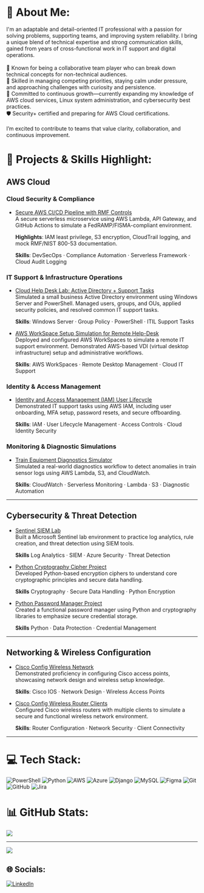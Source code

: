 # 💫 About Me:
I'm an adaptable and detail-oriented IT professional with a passion for solving problems, supporting teams, and improving system reliability. I bring a unique blend of technical expertise and strong communication skills, gained from years of cross-functional work in IT support and digital operations.<br><br>🤝 Known for being a collaborative team player who can break down technical concepts for non-technical audiences.  <br>🎯 Skilled in managing competing priorities, staying calm under pressure, and approaching challenges with curiosity and persistence.  <br>📘 Committed to continuous growth—currently expanding my knowledge of AWS cloud services, Linux system administration, and cybersecurity best practices.  <br>🛡️ Security+ certified and preparing for AWS Cloud certifications.<br><br>I’m excited to contribute to teams that value clarity, collaboration, and continuous improvement.<br>
 

# 🚀 Projects & Skills Highlight:

## AWS Cloud

### Cloud Security & Compliance

- [Secure AWS CI/CD Pipeline with RMF Controls](https://github.com/C-Stallings/secure-cicd-aws)  
A secure serverless microservice using AWS Lambda, API Gateway, and GitHub Actions to simulate a FedRAMP/FISMA-compliant environment.


  **Highlights**: IAM least privilege, S3 encryption, CloudTrail logging, and mock RMF/NIST 800-53 documentation.


  **Skills**: DevSecOps · Compliance Automation · Serverless Framework · Cloud Audit Logging

### IT Support & Infrastructure Operations

- [Cloud Help Desk Lab: Active Directory + Support Tasks](https://github.com/C-Stallings/Help-Desk-Simulation-Lab)  
Simulated a small business Active Directory environment using Windows Server and PowerShell. Managed users, groups, and OUs, applied security policies, and resolved common IT support tasks.

  **Skills**: Windows Server · Group Policy · PowerShell · ITIL Support Tasks

- [AWS WorkSpace Setup Simulation for Remote Help-Desk](https://github.com/C-Stallings/AWS-WorkSpace-Setup-Simulation-for-Remote-Help-Desk)  
Deployed and configured AWS WorkSpaces to simulate a remote IT support environment. Demonstrated AWS-based VDI (virtual desktop infrastructure) setup and administrative workflows.

  **Skills**: AWS WorkSpaces · Remote Desktop Management · Cloud IT Support

### Identity & Access Management

- [Identity and Access Management (IAM) User Lifecycle](https://github.com/C-Stallings/AWS-IAM-User-Lifecycle)  
Demonstrated IT support tasks using AWS IAM, including user onboarding, MFA setup, password resets, and secure offboarding.

  **Skills**: IAM · User Lifecycle Management · Access Controls · Cloud Identity Security

### Monitoring & Diagnostic Simulations

- [Train Equipment Diagnostics Simulator](https://github.com/C-Stallings/AWS-Train-Equipment-Diagnostics-Simulator/tree/main)  
Simulated a real-world diagnostics workflow to detect anomalies in train sensor logs using AWS Lambda, S3, and CloudWatch.

  **Skills**: CloudWatch · Serverless Monitoring · Lambda · S3 · Diagnostic Automation


---


## Cybersecurity & Threat Detection

- [Sentinel SIEM Lab](https://github.com/C-Stallings/Sentinel_SIEM_Lab)  
  Built a Microsoft Sentinel lab environment to practice log analytics, rule creation, and threat detection using SIEM tools.

   **Skills** Log Analytics · SIEM · Azure Security · Threat Detection

- [Python Cryptography Cipher Project](https://github.com/C-Stallings/Python_Cryptography_Cipher_Project)  
  Developed Python-based encryption ciphers to understand core cryptographic principles and secure data handling.

  **Skills** Cryptography · Secure Data Handling · Python Encryption

- [Python Password Manager Project](https://github.com/C-Stallings/Python_Password_Manager_Project)  
  Created a functional password manager using Python and cryptography libraries to emphasize secure credential storage.

  **Skills** Python · Data Protection · Credential Management


---


## Networking & Wireless Configuration

- [Cisco Config Wireless Network](https://github.com/C-Stallings/Cisco_Config_Wireless_Network)  
  Demonstrated proficiency in configuring Cisco access points, showcasing network design and wireless setup knowledge.

  **Skills**: Cisco IOS · Network Design · Wireless Access Points

- [Cisco Config Wireless Router Clients](https://github.com/C-Stallings/Cisco_Config_Wireless_Router_Clients)  
  Configured Cisco wireless routers with multiple clients to simulate a secure and functional wireless network environment.

  **Skills**: Router Configuration · Network Security · Client Connectivity


---


# 💻 Tech Stack:
![PowerShell](https://img.shields.io/badge/PowerShell-%235391FE.svg?style=for-the-badge&logo=powershell&logoColor=white) ![Python](https://img.shields.io/badge/python-3670A0?style=for-the-badge&logo=python&logoColor=ffdd54) ![AWS](https://img.shields.io/badge/AWS-%23FF9900.svg?style=for-the-badge&logo=amazon-aws&logoColor=white) ![Azure](https://img.shields.io/badge/azure-%230072C6.svg?style=for-the-badge&logo=microsoftazure&logoColor=white) ![Django](https://img.shields.io/badge/django-%23092E20.svg?style=for-the-badge&logo=django&logoColor=white) ![MySQL](https://img.shields.io/badge/mysql-4479A1.svg?style=for-the-badge&logo=mysql&logoColor=white) ![Figma](https://img.shields.io/badge/figma-%23F24E1E.svg?style=for-the-badge&logo=figma&logoColor=white) ![Git](https://img.shields.io/badge/git-%23F05033.svg?style=for-the-badge&logo=git&logoColor=white) ![GitHub](https://img.shields.io/badge/github-%23121011.svg?style=for-the-badge&logo=github&logoColor=white) ![Jira](https://img.shields.io/badge/jira-%230A0FFF.svg?style=for-the-badge&logo=jira&logoColor=white)


# 📊 GitHub Stats:

<!-- ## NOTE: Commented Out ![](https://nirzak-streak-stats.vercel.app/?user=C-Stallings&theme=catppuccin_mocha&hide_border=false)<br/> -->
![](https://github-readme-stats.vercel.app/api/top-langs/?username=C-Stallings&theme=catppuccin_mocha&hide_border=false&include_all_commits=false&count_private=false&layout=compact)

---
[![](https://visitcount.itsvg.in/api?id=C-Stallings&icon=0&color=0)](https://visitcount.itsvg.in)

## 🌐 Socials:
[![LinkedIn](https://img.shields.io/badge/LinkedIn-%230077B5.svg?logo=linkedin&logoColor=white)](https://linkedin.com/in/https://www.linkedin.com/in/chardastallings/)

<!-- Proudly created with GPRM ( https://gprm.itsvg.in ) -->
